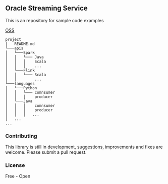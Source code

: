 ## Oracle Streaming Service

This is an repository for sample code examples

[OSS](https://docs.cloud.oracle.com/en-us/iaas/Content/Streaming/Concepts/streamingoverview.htm)

```
project
│   README.md    
└───apis
│   └───Spark
│   │   └─── Java
│   │   │    Scala
│   │   │    ...
│   └───Flink
│   │   └─── Scala
│   │        ...
└───languages
│   └───Python
│   │   └─── comnsumer
│   │   │    producer
│   └───Java
│   │   │    comnsumer
│   │   │    producer
│   │   │   ...
│   ...
...

```


### Contributing

This library is still in development, suggestions, improvements and fixes are welcome. Please submit a pull request.


### License

Free - Open
